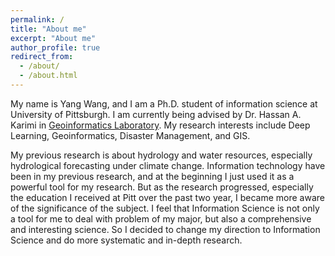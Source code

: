 ```yaml
---
permalink: /
title: "About me"
excerpt: "About me"
author_profile: true
redirect_from: 
  - /about/
  - /about.html
---
```


My name is Yang Wang, and I am a Ph.D. student of information science at University of Pittsburgh. I am currently being advised by Dr. Hassan A. Karimi in [Geoinformatics Laboratory](http://gis.sis.pitt.edu). My research interests include Deep Learning, Geoinformatics, Disaster Management, and GIS.

My previous research is about hydrology and water resources, especially hydrological forecasting under climate change. Information technology have been in my previous research, and at the beginning I just used it as a powerful tool for my research. But as the research progressed, especially the education I received at Pitt over the past two year, I became more aware of the significance of the subject. I feel that Information Science is not only a tool for me to deal with problem of my major, but also a comprehensive and interesting science. So I decided to change my direction to Information Science and do more systematic and in-depth research.
